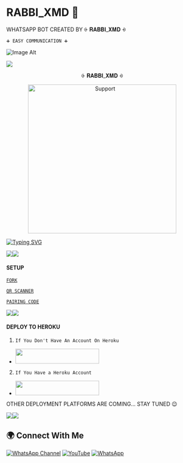# RABBI_XMD 👋
WHATSAPP BOT CREATED BY ⨭ 𝐑𝐀𝐁𝐁𝐈_𝐗𝐌𝐃 ⨮

    ➕ EASY COMMUNICATION ➕
  ![Image Alt](https://i.ibb.co/VWr5Zr4J/4ed6779c1a7e.jpg)

<a><img src='https://i.ibb.co/gMwJX8XK/18d6848e8aa7.jpg'/></a><a><img src=''/></a>


<p align="center">                                              ⨭ 𝐑𝐀𝐁𝐁𝐈_𝐗𝐌𝐃 ⨮


</p>
<p align="center"> 
  <a href="https://whatsapp.com/channel/0029VanspvdLtOj55DG0t82Y">
    <img alt=Support height="390" src="https://i.ibb.co/CKQmLGfS/def07e301afe.jpg"> 
    </p>
 
 


<a href="https://git.io/typing-svg"><img src="https://readme-typing-svg.demolab.com?font=Fira+Code&pause=1000&random=false&width=435&lines=THIS+IS+⨭ 𝐑𝐀𝐁𝐁𝐈_𝐗𝐌𝐃 ⨮-+CREATED+BY+RABBI+➕✖️" alt="Typing SVG" /></a>



<a><img src='https://i.imgur.com/LyHic3i.gif'/></a><a><img src='https://i.imgur.com/LyHic3i.gif'/></a>


#### SETUP 


[`FORK`](https://github.com/KYPHER26/KYPHER_XMD/fork)


 
[`QR SCANNER`](https://kypher-xmd-pair-code.onrender.com/)

[`PAIRING CODE`](https://kypher-xmd-pair-code.onrender.com/)
 

<a><img src='https://i.imgur.com/LyHic3i.gif'/></a><a><img src='https://i.imgur.com/LyHic3i.gif'/></a>


#### DEPLOY TO HEROKU 
1. `If You Don't Have An Account On Heroku`

- <a align="center"><a href="https://signup.heroku.com">
 <img src="https://img.shields.io/badge/Create%20Account%20Now-blue?style=for-the-badge&logo=heroku" width="220" height="38.45"/></a></p>

2. `If You Have a Heroku Account`

  - <a align="center"><a href="https://dashboard.heroku.com/new?template=https://github.com/KYPHER26/KYPHER_XMD"> <img src="https://img.shields.io/badge/DEPLOY%20NOW-blue?style=for-the-badge&logo=heroku" width="220" height="38.45"/></a></p>


   OTHER DEPLOYMENT PLATFORMS ARE COMING... STAY TUNED 😉

<a><img src='https://i.imgur.com/LyHic3i.gif'/></a><a><img src='https://i.imgur.com/LyHic3i.gif'/></a>


  ## 🌍 Connect With Me

[![WhatsApp Channel](https://img.shields.io/badge/WhatsApp_Channel-25D366?style=for-the-badge&logo=whatsapp&logoColor=white)](https://whatsapp.com/channel/0029Vb1xfwQ2phHULSp4Iv3p)
[![YouTube](https://img.shields.io/badge/YouTube-FF0000?style=for-the-badge&logo=youtube&logoColor=white)](https://www.youtube.com/@rabbi.world.official)
[![WhatsApp](https://img.shields.io/badge/WhatsApp-25D366?style=for-the-badge&logo=whatsapp&logoColor=white)](https://wa.me/message/PO5R6CO7HDJQD1)


    
